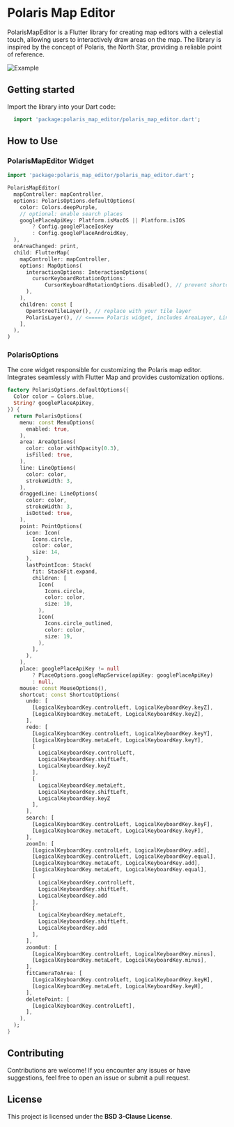# Polaris Map Editor

PolarisMapEditor is a Flutter library for creating map editors with a celestial touch, allowing users to interactively draw areas on the map. The library is inspired by the concept of Polaris, the North Star, providing a reliable point of reference.


![Example](https://github.com/cosmos-in-code/polaris_map_editor/blob/main/doc/example.gif?raw=true)


## Getting started

Import the library into your Dart code:

```dart
  import 'package:polaris_map_editor/polaris_map_editor.dart';
```

## How to Use

### PolarisMapEditor Widget

```dart
import 'package:polaris_map_editor/polaris_map_editor.dart';

PolarisMapEditor(
  mapController: mapController,
  options: PolarisOptions.defaultOptions(
    color: Colors.deepPurple,
    // optional: enable search places
    googlePlaceApiKey: Platform.isMacOS || Platform.isIOS
        ? Config.googlePlaceIosKey
        : Config.googlePlaceAndroidKey,
  ),
  onAreaChanged: print,
  child: FlutterMap(
    mapController: mapController,
    options: MapOptions(
      interactionOptions: InteractionOptions(
        cursorKeyboardRotationOptions:
            CursorKeyboardRotationOptions.disabled(), // prevent shortcuts
      ),
    ),
    children: const [ 
      OpenStreeTileLayer(), // replace with your tile layer
      PolarisLayer(), // <===== Polaris widget, includes AreaLayer, LinesLayer and PointsLayer
    ],
  ),
)
```

### PolarisOptions

The core widget responsible for customizing the Polaris map editor. Integrates seamlessly with Flutter Map and provides customization options.

```dart
factory PolarisOptions.defaultOptions({
  Color color = Colors.blue,
  String? googlePlaceApiKey,
}) {
  return PolarisOptions(
    menu: const MenuOptions(
      enabled: true,
    ),
    area: AreaOptions(
      color: color.withOpacity(0.3),
      isFilled: true,
    ),
    line: LineOptions(
      color: color,
      strokeWidth: 3,
    ),
    draggedLine: LineOptions(
      color: color,
      strokeWidth: 3,
      isDotted: true,
    ),
    point: PointOptions(
      icon: Icon(
        Icons.circle,
        color: color,
        size: 14,
      ),
      lastPointIcon: Stack(
        fit: StackFit.expand,
        children: [
          Icon(
            Icons.circle,
            color: color,
            size: 10,
          ),
          Icon(
            Icons.circle_outlined,
            color: color,
            size: 19,
          ),
        ],
      ),
    ),
    place: googlePlaceApiKey != null
        ? PlaceOptions.googleMapService(apiKey: googlePlaceApiKey)
        : null,
    mouse: const MouseOptions(),
    shortcut: const ShortcutOptions(
      undo: [
        [LogicalKeyboardKey.controlLeft, LogicalKeyboardKey.keyZ],
        [LogicalKeyboardKey.metaLeft, LogicalKeyboardKey.keyZ],
      ],
      redo: [
        [LogicalKeyboardKey.controlLeft, LogicalKeyboardKey.keyY],
        [LogicalKeyboardKey.metaLeft, LogicalKeyboardKey.keyY],
        [
          LogicalKeyboardKey.controlLeft,
          LogicalKeyboardKey.shiftLeft,
          LogicalKeyboardKey.keyZ
        ],
        [
          LogicalKeyboardKey.metaLeft,
          LogicalKeyboardKey.shiftLeft,
          LogicalKeyboardKey.keyZ
        ],
      ],
      search: [
        [LogicalKeyboardKey.controlLeft, LogicalKeyboardKey.keyF],
        [LogicalKeyboardKey.metaLeft, LogicalKeyboardKey.keyF],
      ],
      zoomIn: [
        [LogicalKeyboardKey.controlLeft, LogicalKeyboardKey.add],
        [LogicalKeyboardKey.controlLeft, LogicalKeyboardKey.equal],
        [LogicalKeyboardKey.metaLeft, LogicalKeyboardKey.add],
        [LogicalKeyboardKey.metaLeft, LogicalKeyboardKey.equal],
        [
          LogicalKeyboardKey.controlLeft,
          LogicalKeyboardKey.shiftLeft,
          LogicalKeyboardKey.add
        ],
        [
          LogicalKeyboardKey.metaLeft,
          LogicalKeyboardKey.shiftLeft,
          LogicalKeyboardKey.add
        ],
      ],
      zoomOut: [
        [LogicalKeyboardKey.controlLeft, LogicalKeyboardKey.minus],
        [LogicalKeyboardKey.metaLeft, LogicalKeyboardKey.minus],
      ],
      fitCameraToArea: [
        [LogicalKeyboardKey.controlLeft, LogicalKeyboardKey.keyH],
        [LogicalKeyboardKey.metaLeft, LogicalKeyboardKey.keyH],
      ],
      deletePoint: [
        [LogicalKeyboardKey.controlLeft],
      ],
    ),
  );
}
```

## Contributing

Contributions are welcome! If you encounter any issues or have suggestions, feel free to open an issue or submit a pull request.

## License

This project is licensed under the **BSD 3-Clause License**.